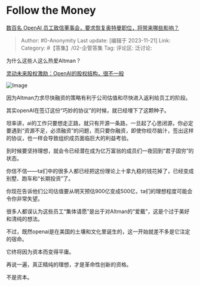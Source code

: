 # Follow the Money
[数百名 OpenAI 员工致信董事会，要求恢复奥特曼职位，将带来哪些影响？](https://www.zhihu.com/question/631041787/answer/3296271966)

> Author: #0-Anonymity
> Last update: [编辑于 2023-11-21]
> Link:
> Category: #【答集】/02-企管答集 
> Tag:
> 评论区:
> 泛讨论:

为什么这些人这么热爱Altman？

[灵动未来股权激励：OpenAI的股权结构，很不一般](https://zhuanlan.zhihu.com/p/614263736?utm_id=0)

![Image](https://pica.zhimg.com/50/v2-d6e61f807758f3ba90c5bb1947ffc51c_720w.jpg?source=1940ef5c)

因为Altman力求尽快融资的策略有利于公司估值和尽快进入返利给员工的阶段。

其实openAI在签订这份“巧妙的协议”的时候，就已经埋下了这颗种子。

坦率讲，ai的工作只要想走正路，就只有开源一条路，一旦起了心思闭源，你必定要遇到“资源不足，必须融资”的问题，而只要你融资，即使你绞尽脑汁，签出这样的协议，也一样会导致组织成员面临巨大的利益考验。

到时候要坚持理想，就会令已经潜在成为亿万富翁的成员们一夜回到“君子固穷”的状态。

你信不信——ta们中的很多人都已经把这份理论上十拿九稳的钱花掉了，已经变成别墅、跑车和“长期投资”了。

你现在告诉他们公司估值要从明天预估900亿变成500亿，ta们的理想程度可能会令你非常失望。

很多人都误认为这些员工“集体请愿”是出于对Altman的“爱戴”，这是个过于美好和清纯的想法。

不过，既然openai是在美国的土壤和文化里诞生的，这一开始就差不多是它注定的宿命。

它终将因为资本而变得平庸。

再说一遍，真正精纯的理想，才是革命性创新的资格。

不是资本。